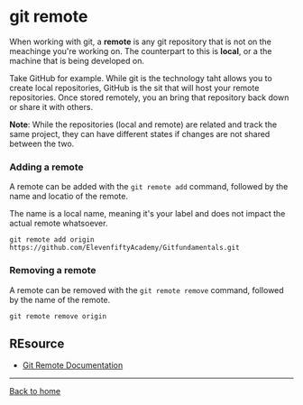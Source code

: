 # git remote

When working with git, a **remote** is any git repository that is not on the meachinge you're working on. The counterpart to this is **local**, or a the machine that is being developed on.

Take GitHub for example. While git is the technology taht allows you to create local repositories, GitHub is the sit that will host your remote repositories. Once stored remotely, you an bring that repository back down or share it with others.

**Note**: While the repositories (local and remote) are related and track the same project, they can have different states if changes are not shared between the two.

### Adding a remote 

A remote can be added with the `git remote add` command, followed by the name and locatio of the remote.

The name is a local name, meaning it's your label and does not impact the actual remote whatsoever.

```
git remote add origin https://github.com/ElevenfiftyAcademy/Gitfundamentals.git
```

### Removing a remote

A remote can be removed with the `git remote remove` command, followed by the name of the remote.

```
git remote remove origin
```
## REsource

- [Git Remote Documentation](https://git-scm.com/docs/git-remote)

---

[Back to home](../README.md)